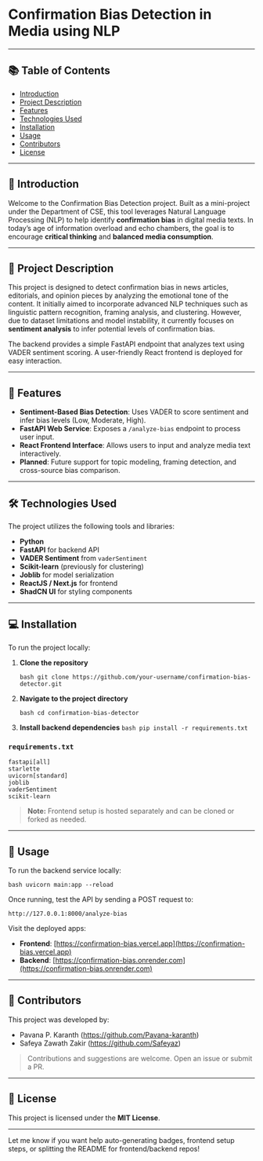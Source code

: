 # Confirmation Bias Detection in Media using NLP

---

## 📚 Table of Contents

* [Introduction](#introduction)
* [Project Description](#project-description)
* [Features](#features)
* [Technologies Used](#technologies-used)
* [Installation](#installation)
* [Usage](#usage)
* [Contributors](#contributors)
* [License](#license)

---

## 🧠 Introduction

Welcome to the Confirmation Bias Detection project. Built as a mini-project under the Department of CSE, this tool leverages Natural Language Processing (NLP) to help identify **confirmation bias** in digital media texts. In today’s age of information overload and echo chambers, the goal is to encourage **critical thinking** and **balanced media consumption**.

---

## 📖 Project Description

This project is designed to detect confirmation bias in news articles, editorials, and opinion pieces by analyzing the emotional tone of the content. It initially aimed to incorporate advanced NLP techniques such as linguistic pattern recognition, framing analysis, and clustering. However, due to dataset limitations and model instability, it currently focuses on **sentiment analysis** to infer potential levels of confirmation bias.

The backend provides a simple FastAPI endpoint that analyzes text using VADER sentiment scoring. A user-friendly React frontend is deployed for easy interaction.

---

## 🧩 Features

* **Sentiment-Based Bias Detection**: Uses VADER to score sentiment and infer bias levels (Low, Moderate, High).
* **FastAPI Web Service**: Exposes a `/analyze-bias` endpoint to process user input.
* **React Frontend Interface**: Allows users to input and analyze media text interactively.
* **Planned**: Future support for topic modeling, framing detection, and cross-source bias comparison.

---

## 🛠️ Technologies Used

The project utilizes the following tools and libraries:

* **Python**
* **FastAPI** for backend API
* **VADER Sentiment** from `vaderSentiment`
* **Scikit-learn** (previously for clustering)
* **Joblib** for model serialization
* **ReactJS / Next.js** for frontend
* **ShadCN UI** for styling components

---

## 💻 Installation

To run the project locally:

1. **Clone the repository**

   ```bash git clone https://github.com/your-username/confirmation-bias-detector.git ```
2. **Navigate to the project directory**

   ```bash cd confirmation-bias-detector ```
3. **Install backend dependencies**
   ```bash pip install -r requirements.txt ```

### `requirements.txt`

```
fastapi[all]
starlette
uvicorn[standard]
joblib
vaderSentiment
scikit-learn
```

> **Note:** Frontend setup is hosted separately and can be cloned or forked as needed.

---

## 🚀 Usage

To run the backend service locally:

```bash uvicorn main:app --reload ```

Once running, test the API by sending a POST request to:

``` http://127.0.0.1:8000/analyze-bias ```

Visit the deployed apps:

* **Frontend**: [https://confirmation-bias.vercel.app](https://confirmation-bias.vercel.app)
* **Backend**: [https://confirmation-bias.onrender.com](https://confirmation-bias.onrender.com)

---

## 👥 Contributors

This project was developed by:

* Pavana P. Karanth (https://github.com/Pavana-karanth)
* Safeya Zawath Zakir (https://github.com/Safeyaz)

> Contributions and suggestions are welcome. Open an issue or submit a PR.

---

## 🧾 License


This project is licensed under the **MIT License**.

---

Let me know if you want help auto-generating badges, frontend setup steps, or splitting the README for frontend/backend repos!
